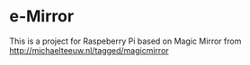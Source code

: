 # e-Mirror
This is a project for Raspeberry Pi based on Magic Mirror from http://michaelteeuw.nl/tagged/magicmirror
 

